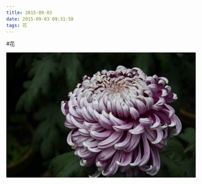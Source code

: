 ```yaml
---
title: 2015-09-03
date: 2015-09-03 09:31:58
tags: 花
---
```




#花

![](/assets/images/2015/09/df4002c459e104a9ff8145de57c1d50e.jpg)
